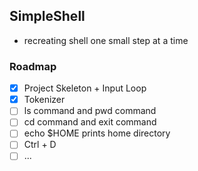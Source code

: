## SimpleShell

- recreating shell one small step at a time

### Roadmap

- [x] Project Skeleton + Input Loop
- [x] Tokenizer
- [ ] ls command and pwd command
- [ ] cd command and exit command
- [ ] echo $HOME prints home directory
- [ ] Ctrl + D
- [ ] ...

